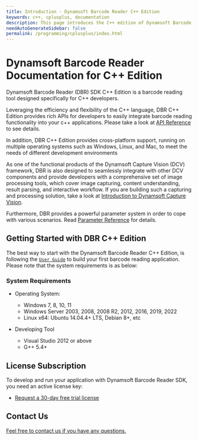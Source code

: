 ```yaml
---
title: Introduction - Dynamsoft Barcode Reader C++ Edition
keywords: c++, cplusplus, documentation
description: This page introduces the C++ edition of Dynamsoft Barcode Reader
needAutoGenerateSidebar: false
permalink: /programming/cplusplus/index.html
---
```


# Dynamsoft Barcode Reader Documentation for C++ Edition

Dynamsoft Barcode Reader (DBR) SDK C++ Edition is a barcode reading tool designed specifically for C++ developers.

Leveraging the efficiency and flexibility of the C++ language, DBR C++ Edition provides rich APIs for developers to easily integrate barcode reading functionality into your c++ applications. Please take a look at [API Reference](api-reference/index.md) to see details.

In addition, DBR C++ Edition provides cross-platform support, running on multiple operating systems such as Windows, Linux, and Mac, to meet the needs of different development environments

As one of the functional products of the Dynamsoft Capture Vision (DCV) framework, DBR is also designed to seamlessly integrate with other DCV components and provide developers with a comprehensive set of image processing tools, which cover image capturing, content understanding, result parsing, and interactive workflow. If you are building such a capturing and processing solution, take a look at [Introduction to Dynamsoft Capture Vision]({{site.dcv_introduction}}).

Furthermore, DBR provides a powerful parameter system in order to cope with various scenarios. Read <a href="{{site.parameters_reference}}index.html" target="_blank">Parameter Reference</a> for details.

## Getting Started with DBR C++ Edition

The best way to start with the Dynamsoft Barcode Reader C++ Edition, is following the [`User Guide`](user-guide.md) to build your first barcode reading application. Please note that the system requirements is as below:

### System Requirements

- Operating System:
  - Windows 7, 8, 10, 11
  - Windows Server 2003, 2008, 2008 R2, 2012, 2016, 2019, 2022
  - Linux x64: Ubuntu 14.04.4+ LTS, Debian 8+, etc

- Developing Tool
  - Visual Studio 2012 or above
  - G++ 5.4+  

## License Subscription

To develop and run your application with Dynamsoft Barcode Reader SDK, you need an active license key:
* <a href="https://www.dynamsoft.com/customer/license/trialLicense?utm_source=doc&product=DBR&package=desktop" target="_blank">Request a 30-day free trial license</a>

## Contact Us

<a href="https://www.dynamsoft.com/company/customer-service/#contact" target="_blank">Feel free to contact us if you have any questions.</a>
